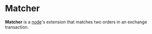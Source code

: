 # Matcher

**Matcher** is a [node](/blockchain/node.md)'s extension that matches two orders in an exchange transaction.
